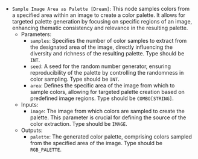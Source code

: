 - `Sample Image Area as Palette [Dream]`: This node samples colors from a specified area within an image to create a color palette. It allows for targeted palette generation by focusing on specific regions of an image, enhancing thematic consistency and relevance in the resulting palette.
    - Parameters:
        - `samples`: Specifies the number of color samples to extract from the designated area of the image, directly influencing the diversity and richness of the resulting palette. Type should be `INT`.
        - `seed`: A seed for the random number generator, ensuring reproducibility of the palette by controlling the randomness in color sampling. Type should be `INT`.
        - `area`: Defines the specific area of the image from which to sample colors, allowing for targeted palette creation based on predefined image regions. Type should be `COMBO[STRING]`.
    - Inputs:
        - `image`: The image from which colors are sampled to create the palette. This parameter is crucial for defining the source of the color extraction. Type should be `IMAGE`.
    - Outputs:
        - `palette`: The generated color palette, comprising colors sampled from the specified area of the image. Type should be `RGB_PALETTE`.
